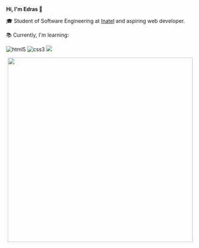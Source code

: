  <strong>Hi, I'm Edras 👋</strong>
  
  🎓 Student of Software Engineering at [Inatel](https://inatel.br)</a> and aspiring web developer.
  
  📚 Currently, I'm learning:
  
  <p></p>
  
  <p> 
    <img alt="html5" src="https://img.shields.io/badge/HTML5-E34F26?style=for-the-badge&logo=html5&logoColor=white"/>
    <img alt="css3" src="https://img.shields.io/badge/CSS3-1572B6?style=for-the-badge&logo=css3&logoColor=white"/>
    <img src="https://img.shields.io/badge/javascript-F7DF1E?style=for-the-badge&logo=javascript&logoColor=black">
  </p>

<img align="right" style="vertical-align: top;" src="https://camo.githubusercontent.com/1abf74e89b18c366eb76dee3f418c4a4d45b823c278d1fa42648910e969857ba/68747470733a2f2f7374617469632e7665637465657a792e636f6d2f73797374656d2f7265736f75726365732f70726576696577732f3031312f3135332f3335392f6f726967696e616c2f33642d776562736974652d646576656c6f7065722d776f726b696e672d6f6e2d6c6170746f702d696c6c757374726174696f6e2d706e672e706e67" width="500" height="500">
